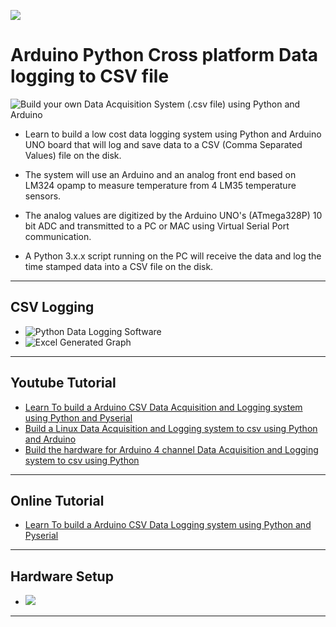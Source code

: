 ![](https://www.xanthium.in/sites/default/files/inline-images/csv-data-logger-linux-arduino.png)
# Arduino Python Cross platform Data logging to CSV file 

![Build your own Data Acquisition System (.csv file) using Python and Arduino](https://www.xanthium.in/sites/default/files/site-images/arduino-data-log-csv-sqlite-python/arduino-python-pc-data-logger-system.jpg)

 - Learn to build a low cost data logging system using Python and Arduino UNO board that will log and save data to  a CSV (Comma Separated Values) file on the disk.

 - The system will use an Arduino and an analog front end based on LM324 opamp to measure temperature from 4 LM35 temperature sensors.
 - The analog values are digitized by the Arduino UNO's (ATmega328P) 10 bit ADC and transmitted to a PC or MAC using Virtual Serial Port communication.
 - A Python 3.x.x script running on the PC will receive the data and log the time stamped data into a CSV file on the disk.  

------------------------------------------------------------------------------------------------------------------------------------------------------------------
## CSV Logging

 - ![Python Data Logging Software](https://www.xanthium.in/sites/default/files/inline-images/python-data-logging-software-win32_0.jpg)
 - ![Excel Generated Graph](https://www.xanthium.in/sites/default/files/site-images/arduino-data-log-csv-sqlite-python/temperature-data-logger-python-output.jpg)

------------------------------------------------------------------------------------------------------------------------------------------------------------------

## Youtube Tutorial

- [Learn To build a Arduino CSV Data Acquisition and Logging system using Python and Pyserial](https://www.youtube.com/watch?v=hpHv4Iux6_s)  
- [Build a Linux Data Acquisition and Logging system to csv using Python and Arduino](https://www.youtube.com/watch?v=OWVQXgEMSEE) 
- [Build the hardware for Arduino 4 channel Data Acquisition and Logging system to csv using Python](https://www.youtube.com/watch?v=OrigmVd3aYI)  


------------------------------------------------------------------------------------------------------------------------------------------------------------------

## Online Tutorial 

 - [Learn To build a Arduino CSV Data Logging system using Python and Pyserial](https://www.xanthium.in/python-data-acquisition-system-daq-arduino-log-to-csv-file)  

-----------------------------------------------------------------------------------------------------------------------------------------------------------------

## Hardware Setup


 - ![](https://www.xanthium.in/sites/default/files/site-images/arduino-data-log-csv-sqlite-python/arduino-python-pc-temperature-data-logger.jpg)


-----------------------------------------------------------------------------------------------------------------------------------------------------------------

 
